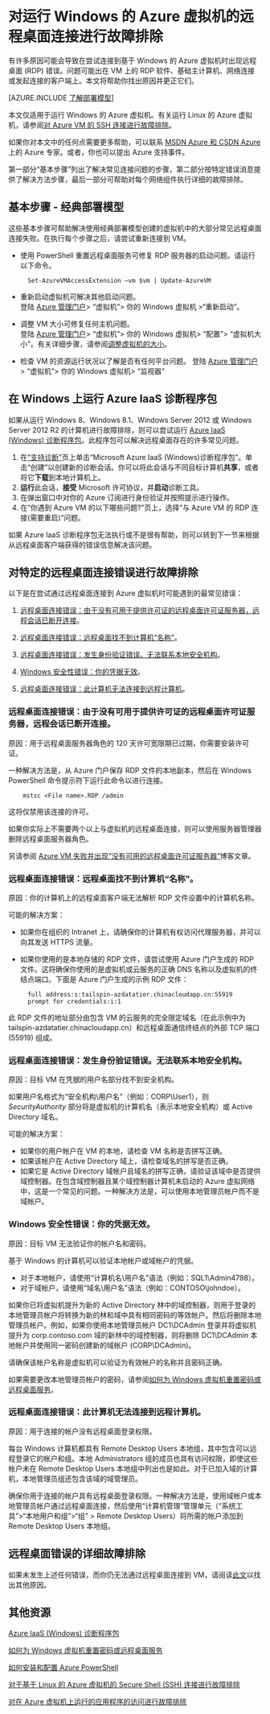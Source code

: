 <properties
	pageTitle="对 Azure VM 的远程桌面连接进行故障排除 | Microsoft Azure"
	description="对 Windows VM 的远程桌面连接错误进行故障排除。获取快速缓解措施，根据错误消息获取帮助和进行详细的网络故障排除。"
	keywords="远程桌面错误,远程桌面连接错误,无法连接到 VM,远程桌面故障排除"
	services="virtual-machines"
	documentationCenter=""
	authors="dsk-2015"
	manager="timlt"
	editor=""
	tags="top-support-issue,azure-service-management,azure-resource-manager"/>

<tags
	ms.service="virtual-machines"
	ms.date="10/27/2015"
	wacn.date="12/31/2015"/>

# 对运行 Windows 的 Azure 虚拟机的远程桌面连接进行故障排除

有许多原因可能会导致在尝试连接到基于 Windows 的 Azure 虚拟机时出现远程桌面 (RDP) 错误。问题可能出在 VM 上的 RDP 软件、基础主计算机、网络连接或发起连接的客户端上。本文将帮助你找出原因并更正它们。

[AZURE.INCLUDE [了解部署模型](../includes/learn-about-deployment-models-both-include.md)]

本文仅适用于运行 Windows 的 Azure 虚拟机。有关运行 Linux 的 Azure 虚拟机，请参阅[对 Azure VM 的 SSH 连接进行故障排除](/documentation/articles/virtual-machines-troubleshoot-ssh-connections)。

如果你对本文中的任何点需要更多帮助，可以联系 [MSDN Azure 和 CSDN Azure](/support/forums/)上的 Azure 专家。或者，你也可以提出 Azure 支持事件。

第一部分“基本步骤”列出了解决常见连接问题的步骤，第二部分按特定错误消息提供了解决方法步骤，最后一部分可帮助对每个网络组件执行详细的故障排除。

## 基本步骤 - 经典部署模型

这些基本步骤可帮助解决使用经典部署模型创建的虚拟机中的大部分常见远程桌面连接失败。在执行每个步骤之后，请尝试重新连接到 VM。

- 使用 PowerShell 重置远程桌面服务可修复 RDP 服务器的启动问题。请运行以下命令。

		Set-AzureVMAccessExtension –vm $vm | Update-AzureVM

- 重新启动虚拟机可解决其他启动问题。<br>
	登陆 [Azure 管理门户](https://manage.windowsazure.cn)> “虚拟机”> 你的 Windows 虚拟机 >“重新启动”。

- 调整 VM 大小可修复任何主机问题。<br>
	登陆 [Azure 管理门户](https://manage.windowsazure.cn)> “虚拟机”> 你的 Windows 虚拟机> “配置”> “虚拟机大小”。有关详细步骤，请参阅[调整虚拟机的大小](https://msdn.microsoft.com/zh-cn/library/dn168976.aspx)。

- 检查 VM 的资源运行状况以了解是否有任何平台问题。
	登陆 [Azure 管理门户](https://manage.windowsazure.cn)> “虚拟机”> 你的 Windows 虚拟机> “监视器”

## 在 Windows 上运行 Azure IaaS 诊断程序包

如果从运行 Windows 8、Windows 8.1、Windows Server 2012 或 Windows Server 2012 R2 的计算机进行故障排除，则可以尝试运行 [Azure IaaS (Windows) 诊断程序包](http://support.microsoft.com/kb/2976864)。此程序包可以解决远程桌面存在的许多常见问题。

1.	在[“支持诊断”](https://home.diagnostics.support.microsoft.com/SelfHelp?knowledgebaseArticleFilter=2976864)页上单击“Microsoft Azure IaaS (Windows)诊断程序包”。单击“创建”以创建新的诊断会话。你可以将此会话与不同目标计算机**共享**，或者将它**下载**到本地计算机上。
2.	**运行**此会话，**接受** Microsoft 许可协议，并**启动**诊断工具。
3.	在弹出窗口中对你的 Azure 订阅进行身份验证并按照提示进行操作。
4.	在“你遇到 Azure VM 的以下哪些问题?”页上，选择“与 Azure VM 的 RDP 连接(需要重启)”问题。

如果 Azure IaaS 诊断程序包无法执行或不是很有帮助，则可以转到下一节来根据从远程桌面客户端获得的错误信息解决该问题。


## 对特定的远程桌面连接错误进行故障排除

以下是在尝试通过远程桌面连接到 Azure 虚拟机时可能遇到的最常见错误：

1. [远程桌面连接错误：由于没有可用于提供许可证的远程桌面许可证服务器，远程会话已断开连接](#rdplicense)。

2. [远程桌面连接错误：远程桌面找不到计算机“名称”](#rdpname)。

3. [远程桌面连接错误：发生身份验证错误。无法联系本地安全机构](#rdpauth)。

4. [Windows 安全性错误：你的凭据无效](#wincred)。

5. [远程桌面连接错误：此计算机无法连接到远程计算机](#rdpconnect)。

<a id="rdplicense"></a>
### 远程桌面连接错误：由于没有可用于提供许可证的远程桌面许可证服务器，远程会话已断开连接。

原因：用于远程桌面服务器角色的 120 天许可宽限期已过期，你需要安装许可证。

一种解决方法是，从 Azure 门户保存 RDP 文件的本地副本，然后在 Windows PowerShell 命令提示符下运行此命令以进行连接。

		mstsc <File name>.RDP /admin

这将仅禁用该连接的许可。

如果你实际上不需要两个以上与虚拟机的远程桌面连接，则可以使用服务器管理器删除远程桌面服务器角色。

另请参阅 [Azure VM 失败并出现“没有可用的远程桌面许可证服务器”](http://blogs.msdn.com/b/wats/archive/2014/01/21/rdp-to-azure-vm-fails-with-quot-no-remote-desktop-license-servers-available-quot.aspx)博客文章。

<a id="rdpname"></a>
### 远程桌面连接错误：远程桌面找不到计算机“名称”。

原因：你的计算机上的远程桌面客户端无法解析 RDP 文件设置中的计算机名称。

可能的解决方案：

- 如果你在组织的 Intranet 上，请确保你的计算机有权访问代理服务器，并可以向其发送 HTTPS 流量。
- 如果你使用的是本地存储的 RDP 文件，请尝试使用 Azure 门户生成的 RDP 文件。这将确保你使用的是虚拟机或云服务的正确 DNS 名称以及虚拟机的终结点端口。下面是 Azure 门户生成的示例 RDP 文件：

		full address:s:tailspin-azdatatier.chinacloudapp.cn:55919
		prompt for credentials:i:1

此 RDP 文件的地址部分由包含 VM 的云服务的完全限定域名（在此示例中为 tailspin-azdatatier.chinacloudapp.cn）和远程桌面通信终结点的外部 TCP 端口 (55919) 组成。

<a id="rdpauth"></a>
### 远程桌面连接错误：发生身份验证错误。无法联系本地安全机构。

原因：目标 VM 在凭据的用户名部分找不到安全机构。

如果用户名格式为“安全机构\\用户名”（例如：CORP\\User1），则 *SecurityAuthority* 部分将是虚拟机的计算机名（表示本地安全机构）或 Active Directory 域名。

可能的解决方案：

- 如果你的用户帐户在 VM 的本地，请检查 VM 名称是否拼写正确。
- 如果该帐户在 Active Directory 域上，请检查域名的拼写是否正确。
- 如果它是 Active Directory 域帐户且域名的拼写正确，请验证该域中是否提供域控制器。在包含域控制器且某个域控制器计算机未启动的 Azure 虚拟网络中，这是一个常见的问题。一种解决方法是，可以使用本地管理员帐户而不是域帐户。

<a id="wincred"></a>
### Windows 安全性错误：你的凭据无效。

原因：目标 VM 无法验证你的帐户名和密码。

基于 Windows 的计算机可以验证本地帐户或域帐户的凭据。

- 对于本地帐户，请使用“计算机名\\用户名”语法（例如：SQL1\\Admin4798）。
- 对于域帐户，请使用“域名\\用户名”语法（例如：CONTOSO\\johndoe）。

如果你已将虚拟机提升为新的 Active Directory 林中的域控制器，则用于登录的本地管理员帐户将转换为新的林和域中具有相同密码的等效帐户。然后将删除本地管理员帐户。例如，如果你使用本地管理员帐户 DC1\\DCAdmin 登录并将虚拟机提升为 corp.contoso.com 域的新林中的域控制器，则将删除 DC1\\DCAdmin 本地帐户并使用同一密码创建新的域帐户 (CORP\\DCAdmin)。

请确保该帐户名称是虚拟机可以验证为有效帐户的名称并且密码正确。

如果需要更改本地管理员帐户的密码，请参阅[如何为 Windows 虚拟机重置密码或远程桌面服务](/documentation/articles/virtual-machines-windows-reset-password)。

<a id="rdpconnect"></a>
### 远程桌面连接错误：此计算机无法连接到远程计算机。

原因：用于连接的帐户没有远程桌面登录权限。

每台 Windows 计算机都具有 Remote Desktop Users 本地组，其中包含可以远程登录它的帐户和组。本地 Administrators 组的成员也具有访问权限，即使这些帐户未在 Remote Desktop Users 本地组中列出也是如此。对于已加入域的计算机，本地管理员组还包含该域的域管理员。

确保你用于连接的帐户具有远程桌面登录权限。一种解决方法是，使用域帐户或本地管理员帐户通过远程桌面连接，然后使用“计算机管理”管理单元（“系统工具”>“本地用户和组”>“组” > Remote Desktop Users）将所需的帐户添加到 Remote Desktop Users 本地组。

## 远程桌面错误的详细故障排除

如果未发生上述任何错误，而你仍无法通过远程桌面连接到 VM，请阅读[此文](/documentation/articles/virtual-machines-rdp-detailed-troubleshoot)以找出其他原因。


## 其他资源

[Azure IaaS (Windows) 诊断程序包](https://home.diagnostics.support.microsoft.com/SelfHelp?knowledgebaseArticleFilter=2976864)

[如何为 Windows 虚拟机重置密码或远程桌面服务](/documentation/articles/virtual-machines-windows-reset-password)

[如何安装和配置 Azure PowerShell](/documentation/articles/powershell-install-configure)

[对于基于 Linux 的 Azure 虚拟机的 Secure Shell (SSH) 连接进行故障排除](/documentation/articles/virtual-machines-troubleshoot-ssh-connections)

[对在 Azure 虚拟机上运行的应用程序的访问进行故障排除](/documentation/articles/virtual-machines-troubleshoot-access-application)

<!---HONumber=Mooncake_0104_2016-->